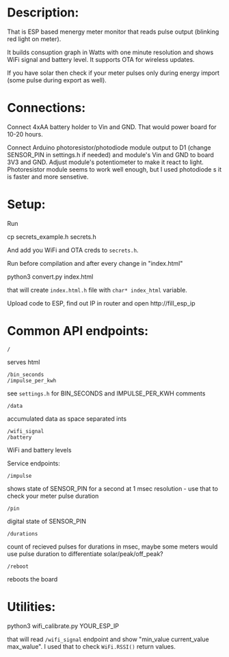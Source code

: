 # Description:

That is ESP based menergy meter monitor that reads pulse output (blinking red light on meter).

It builds consuption graph in Watts with one minute resolution and shows WiFi signal and battery level. It supports OTA for wireless updates.

If you have solar then check if your meter pulses only during energy import (some pulse during export as well).

# Connections:

Connect 4xAA battery holder to Vin and GND. That would power board for 10-20 hours.

Connect Arduino photoresistor/photodiode module output to D1 (change SENSOR_PIN in settings.h if needed) and module's Vin and GND to board 3V3 and GND. Adjust module's potentiometer to make it react to light. Photoresistor module seems to work well enough, but I used photodiode s it is faster and more sensetive.

# Setup:

Run

  cp secrets_example.h secrets.h

And add you WiFi and OTA creds to `secrets.h`.


Run before compilation and after every change in "index.html"

  python3 convert.py index.html

that will create `index.html.h` file with `char* index_html` variable.

Upload code to ESP, find out IP in router and open http://fill_esp_ip

# Common API endpoints:

	/

serves html


	/bin_seconds
	/impulse_per_kwh

see `settings.h` for BIN_SECONDS and IMPULSE_PER_KWH comments

	/data

accumulated data as space separated ints


	/wifi_signal
	/battery

WiFi and battery levels

Service endpoints:

	/impulse

shows state of SENSOR_PIN for a second at 1 msec resolution - use that to check your meter pulse duration

	/pin

digital state of SENSOR_PIN

	/durations

count of recieved pulses for durations in msec, maybe some meters would use pulse duration to differentiate solar/peak/off_peak?

	/reboot

reboots the board

# Utilities:

  python3 wifi_calibrate.py YOUR_ESP_IP

that will read `/wifi_signal` endpoint and show "min_value  current_value  max_walue". I used that to check `WiFi.RSSI()` return values.